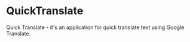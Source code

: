 # QuickTranslate
Quick Translate - it's an application for quick translate text using Google Translate.

